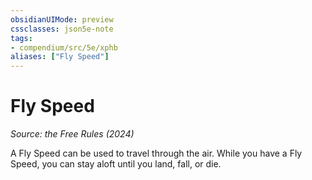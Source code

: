 ```yaml
---
obsidianUIMode: preview
cssclasses: json5e-note
tags:
- compendium/src/5e/xphb
aliases: ["Fly Speed"]
---
```

# Fly Speed
*Source: the Free Rules (2024)* 

A Fly Speed can be used to travel through the air. While you have a Fly Speed, you can stay aloft until you land, fall, or die.